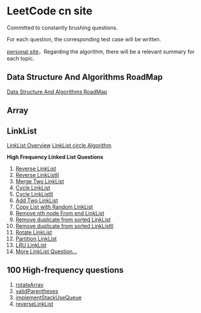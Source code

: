 
# LeetCode cn site

Committed to constantly brushing questions.

For each question, the corresponding test case will be written.

[personal site](https://wangbaoqi.tech/algorithm)，Regarding the algorithm, there will be a relevant summary for each topic.

## Data Structure And Algorithms RoadMap

[Data Structure And Algorithms RoadMap](https://www.processon.com/view/link/6433ef6e242fb51ae70a62f3)

## Array

## LinkList

[LinkList Overview](./src/LinkList/LinkList.md)
[LinkList circle Algorithm]()

**High Frequency Linked List Questions**

1. [Reverse LinkList](./src/LinkList/reverseLinkList/)
2. [Reverse LinkListII](./src/LinkList/reverseLinkListII/)
3. [Merge Two LinkList](./src/LinkList/mergeTwoLinkList/)
4. [Cycle LinkList](./src/LinkList/circleLinkList/)
5. [Cycle LinkListII](./src/LinkList/circleLinkListII/)
6. [Add Two LinkList](./src/LinkList/addTwoNumber/)
7. [Copy List with Random LinkList](./src/LinkList/copyRandomLinkList/)
8. [Remove nth node From end LinkList](./src/LinkList/removeNthFromEnd/)
9. [Remove duplicate from sorted LinkList](./src/LinkList/removeDuplicateSorted/)
10. [Remove duplicate from sorted LinkListII](./src/LinkList/removeDuplicateSortedII/)
11. [Rotate LinkList](./src/LinkList/rotateLinkList/)
12. [Partition LinkList](./src/LinkList/partitionLInkList/)
13. [LRU LinkList]()
14. [More LinkList Question...](./src/LinkList/README.md)

## 100 High-frequency questions

1. [rotateArray](./src/Array/rotateArray/)
2. [validParentheses](./src/String/validParentheses/)
3. [implementStackUseQueue](./src/StackQueue/implementStackUseQueue/)
4. [reverseLinkList](./src/LinkList/reverseLinkList/)


